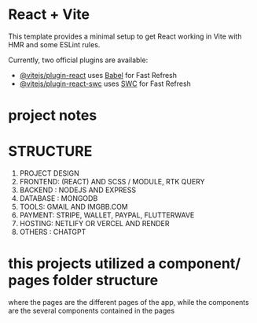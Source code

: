 # React + Vite

This template provides a minimal setup to get React working in Vite with HMR and some ESLint rules.

Currently, two official plugins are available:

- [@vitejs/plugin-react](https://github.com/vitejs/vite-plugin-react/blob/main/packages/plugin-react/README.md) uses [Babel](https://babeljs.io/) for Fast Refresh
- [@vitejs/plugin-react-swc](https://github.com/vitejs/vite-plugin-react-swc) uses [SWC](https://swc.rs/) for Fast Refresh

# project notes

# STRUCTURE

1. PROJECT DESIGN
2. FRONTEND: (REACT) AND SCSS / MODULE, RTK QUERY
3. BACKEND : NODEJS AND EXPRESS
4. DATABASE : MONGODB
5. TOOLS: GMAIL AND IMGBB.COM
6. PAYMENT: STRIPE, WALLET, PAYPAL, FLUTTERWAVE
7. HOSTING: NETLIFY OR VERCEL AND RENDER
8. OTHERS : CHATGPT

# this projects utilized a component/ pages folder structure

where the pages are the different pages of the app, while the components are the several components contained in the pages
